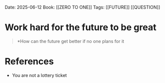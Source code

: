 Date: 2025-06-12
Book: [[ZERO TO ONE]]
Tags:  [[FUTURE]] [[QUESTION]] 

# Work hard for the future to be great

>*How can the future get better if no one plans for it
# References 
 - You are not a lottery ticket 